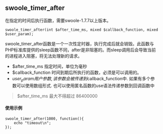 ## swoole_timer_after
在指定的时间后执行函数，需要swoole-1.7.7以上版本。

~~~
swoole_timer_after(int $after_time_ms, mixed $callback_function, mixed $user_param);
~~~
swoole_timer_after函数是一个一次性定时器，执行完成后就会销毁。此函数与PHP标准库提供的sleep函数不同，after是非阻塞的。而sleep调用后会导致当前的进程进入阻塞，将无法处理新的请求。

* $after_time_ms 指定时间，单位为毫秒
* $callback_function 时间到期后所执行的函数，必须是可以调用的。
* $user_param 用户参数, 该参数会被传递到$callback_function中. 如果有多个参数可以使用数组形式. 也可以使用匿名函数的use语法传递参数到回调函数中

> $after_time_ms 最大不得超过 86400000

#### 使用示例
~~~
swoole_timer_after(1000, function(){
    echo "timeout\n";
});
~~~
